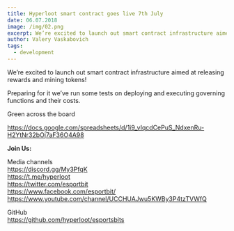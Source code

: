 ```yaml
---
title: Hyperloot smart contract goes live 7th July
date: 06.07.2018
image: /img/02.png
excerpt: We’re excited to launch out smart contract infrastructure aimed at releasing rewards and mining tokens!
author: Valery Vaskabovich
tags:
  - development
---
```


We’re excited to launch out smart contract infrastructure aimed at releasing rewards and mining tokens!

Preparing for it we’ve run some tests on deploying and executing governing functions and their costs.

Green across the board

https://docs.google.com/spreadsheets/d/1i9_vIqcdCePuS_NdxenRu-H2YtNr32bOj7aF36O4A98

**Join Us:**

Media channels</br>
https://discord.gg/My3PfqK</br>
https://t.me/hyperloot</br>
https://twitter.com/esportbit</br>
https://www.facebook.com/esportbit/</br>
https://www.youtube.com/channel/UCCHUAJwu5KWBy3P4tzTVWfQ</br>

GitHub</br>
https://github.com/hyperloot/esportsbits

